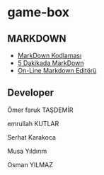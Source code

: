 # game-box

## MARKDOWN

- [MarkDown Kodlaması](./konular/markdown.kodlama.md)
- [5 Dakikada MarkDown](https://learnxinyminutes.com/docs/tr-tr/markdown-tr/)
- [On-Line Markdown Editörü](https://stackedit.io/)

## Developer

Ömer faruk TAŞDEMİR

emrullah KUTLAR

Serhat Karakoca

Musa Yıldırım

Osman YILMAZ
